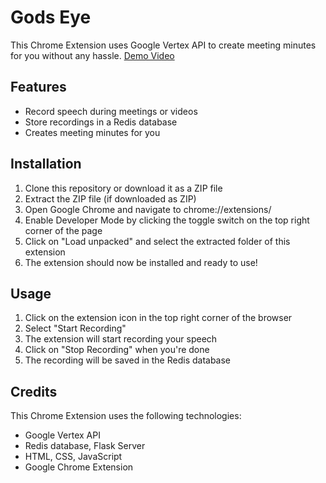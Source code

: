 
<!DOCTYPE html>
<html>
<body>
	<h1>Gods Eye</h1>
	<p>This Chrome Extension uses Google Vertex API to create meeting minutes for you without any hassle. <a href=https://www.youtube.com/watch?v=1APj6m8hJuI>Demo Video</a></p>
	<h2>Features</h2>
	<ul>
		<li>Record speech during meetings or videos</li>
		<li>Store recordings in a Redis database</li>
		<li>Creates meeting minutes for you</li>
	</ul>
	<h2>Installation</h2>
	<ol>
		<li>Clone this repository or download it as a ZIP file</li>
		<li>Extract the ZIP file (if downloaded as ZIP)</li>
		<li>Open Google Chrome and navigate to chrome://extensions/</li>
		<li>Enable Developer Mode by clicking the toggle switch on the top right corner of the page</li>
		<li>Click on "Load unpacked" and select the extracted folder of this extension</li>
		<li>The extension should now be installed and ready to use!</li>
	</ol>
	<h2>Usage</h2>
	<ol>
		<li>Click on the extension icon in the top right corner of the browser</li>
		<li>Select "Start Recording"</li>
		<li>The extension will start recording your speech</li>
		<li>Click on "Stop Recording" when you're done</li>
		<li>The recording will be saved in the Redis database</li>
	</ol>
	<h2>Credits</h2>
	<p>This Chrome Extension uses the following technologies:</p>
	<ul>
		<li>Google Vertex API</li>
		<li>Redis database, Flask Server</li>
		<li>HTML, CSS, JavaScript</li>
		<li>Google Chrome Extension </li>
	</ul>
</body>
</html>
